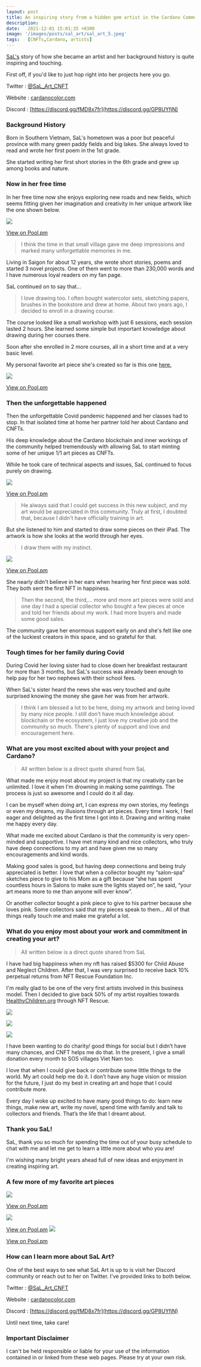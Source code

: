 ```yaml
---
layout: post
title: An inspiring story from a hidden gem artist in the Cardano Community is creating some beautiful 1/1 art pieces.
description: 
date:   2021-12-01 15:01:35 +0300
image: '/images/posts/sal_art/sal_art_5.jpeg'
tags:   [CNFTs,Cardano, artists]
---
```


[SaL's](https://twitter.com/SaL_Art_CNFT) story of how she became an artist and her background history is quite inspiring and touching. 

First off, if you'd like to just hop right into her projects here you go.

Twitter : [@SaL_Art_CNFT](https://twitter.com/SaL_Art_CNFT)  

Website : [cardanocolor.com](https://www.cardanocolor.com/)

Discord : [https://discord.gg/fMD8x7fr](https://discord.gg/GP8UYfjN)


### Background History
Born in Southern Vietnam, SaL's hometown was a poor but peaceful province with many green paddy fields and big lakes. She always loved to read and wrote her first poem in the 1st grade.

She started writing her first short stories in the 6th grade and grew up among books and nature. 

### Now in her free time
In her free time now she enjoys exploring new roads and new fields, which seems fitting given her imagination and creativity in her unique artwork like the one shown below.

![](/images/posts/sal_art/sal_art_2.jpeg) 

[View on Pool.pm](https://pool.pm/793b5580e2be0089453c002be67112dc0b08f501aae2d2ffff454ace.SaLArt207)

> I think the time in that small village gave me deep impressions and marked many unforgettable memories in me. 

Living in Saigon for about 12 years, she wrote short stories, poems and started 3 novel projects. One of them went to more than 230,000 words and I have numerous loyal readers on my fan page. 

SaL continued on to say that...

> I love drawing too. I often bought watercolor sets, sketching papers, brushes in the bookstore and drew at home. About two years ago, I decided to enroll in a drawing course. 

The course looked like a small workshop with just 6 sessions, each session lasted 2 hours. She learned some simple but important knowledge about drawing during her courses there. 

Soon after she enrolled in 2 more courses, all in a short time and at a very basic level. 

My personal favorite art piece she's created so far is this one [here.](https://pool.pm/4758e4bcd716624c50c8de758205002ca3eea2f2be16f7e42761175d.SaLArt002)

![](/images/posts/sal_art/sal_art_5.jpeg) 

[View on Pool.pm](https://pool.pm/4758e4bcd716624c50c8de758205002ca3eea2f2be16f7e42761175d.SaLArt002)

### Then the unforgettable happened
Then the unforgettable Covid pandemic happened and her classes had to stop. In that isolated time at home her partner told her about Cardano and CNFTs.

His deep knowledge about the Cardano blockchain and inner workings of the community helped tremendously with allowing SaL to start minting some of her unique 1/1 art pieces as CNFTs.

While he took care of technical aspects and issues, SaL continued to focus purely on drawing. 

![](/images/posts/sal_art/sal_art_3.jpeg) 

[View on Pool.pm](https://pool.pm/793b5580e2be0089453c002be67112dc0b08f501aae2d2ffff454ace.SaLArt144)

> He always said that I could get success in this new subject, and my art would be appreciated in this community. Truly at first, I doubted that, because I didn't have officially training in art. 

But she listened to him and started to draw some pieces on their iPad. The artwork is how she looks at the world through her eyes. 

> I draw them with my instinct.

![](/images/posts/sal_art/sal_art_1.jpeg) 

[View on Pool.pm](https://pool.pm/793b5580e2be0089453c002be67112dc0b08f501aae2d2ffff454ace.SaLArt62)

She nearly didn't believe in her ears when hearing her first piece was sold. They both sent the first NFT in happiness.

>Then the second, the third,... more and more art pieces were sold and one day I had a special collector who bought a few pieces at once and told her friends about my work. I had more buyers and made some good sales. 

The community gave her enormous support early on and she's felt like one of the luckiest creators in this space, and so grateful for that. 

### Tough times for her family during Covid
During Covid her loving sister had to close down her breakfast restaurant for more than 3 months, but SaL's success was already been enough to help pay for her two nephews with their school fees.

When SaL's sister heard the news she was very touched and quite surprised knowing the money she gave her was from her artwork. 

> I think I am blessed a lot to be here, doing my artwork and being loved by many nice people. I still don't have much knowledge about blockchain or the ecosystem, I just love my creative job and the community so much. There's plenty of support and love and encouragement here. 

### What are you most excited about with your project and Cardano?

> All written below is a direct quote shared from SaL

What made me enjoy most about my project is that my creativity can be unlimited. I love it when I'm drowning in making some paintings. The process is just so awesome and I could do it all day. 

I can be myself when doing art, I can express my own stories, my feelings or even my dreams, my illusions through art pieces. Every time I work, I feel eager and delighted as the first time I got into it. Drawing and writing make me happy every day. 

What made me excited about Cardano is that the community is very open-minded and supportive. I have met many kind and nice collectors, who truly have deep connections to my art and have given me so many encouragements and kind words. 

Making good sales is good, but having deep connections and being truly appreciated is better. I love that when a collector bought my “salon-spa” sketches piece to give to his Mom as a gift because “she has spent countless hours in Salons to make sure the lights stayed on”, he said, “your art means more to me than anyone will ever know”. 

Or another collector bought a pink piece to give to his partner because she loves pink. Some collectors said that my pieces speak to them… All of that things really touch me and make me grateful a lot.

### What do you enjoy most about your work and commitment in creating your art?

> All written below is a direct quote shared from SaL

I have had big happiness when my nft has raised $5300 for Child Abuse and Neglect Children. After that, I was very surprised to receive back 10% perpetual returns from NFT Rescue Foundation Inc. 

I'm really glad to be one of the very first artists involved in this business model. Then I decided to give back 50% of my artist royalties towards [HealthyChildren.org](https://healthychildren.org/) through NFT Rescue. 

![](/images/posts/sal_art/sal_art_9.png) 

![](/images/posts/sal_art/sal_art_10.png) 

![](/images/posts/sal_art/sal_art_11.png) 

I have been wanting to do charity/ good things for social but I didn’t have many chances, and CNFT helps me do that. In the present, I give a small donation every month to SOS villages Viet Nam too. 

I love that when I could give back or contribute some little things to the world. My art could help me do it. I don’t have any huge vision or mission for the future, I just do my best in creating art and hope that I could contribute more. 

Every day I woke up excited to have many good things to do: learn new things, make new art, write my novel, spend time with family and talk to collectors and friends. That’s the life that I dreamt about.

### Thank you SaL!
SaL, thank you so much for spending the time out of your busy schedule to chat with me and let me get to learn a little more about who you are! 

I'm wishing many bright years ahead full of new ideas and enjoyment in creating inspiring art. 

### A few more of my favorite art pieces 
![](/images/posts/sal_art/sal_art_7.jpeg) 

[View on Pool.pm](https://pool.pm/793b5580e2be0089453c002be67112dc0b08f501aae2d2ffff454ace.SaLArt164) 

![](/images/posts/sal_art/sal_art_4.jpeg) 

[View on Pool.pm](https://pool.pm/793b5580e2be0089453c002be67112dc0b08f501aae2d2ffff454ace.SaLArt118) 
![](/images/posts/sal_art/sal_art_6.jpeg) 

[View on Pool.pm](https://pool.pm/3a4032e188b4996f245e58fea0d7b3d09134a96cfb7e26a44669a8c8.SaLArt018)

### How can I learn more about SaL Art? 
One of the best ways to see what SaL Art is up to is visit her  Discord community or reach out to her on Twitter. I've provided links to both below. 

Twitter : [@SaL_Art_CNFT](https://twitter.com/SaL_Art_CNFT)  

Website : [cardanocolor.com](https://www.cardanocolor.com/)

Discord : [https://discord.gg/fMD8x7fr](https://discord.gg/GP8UYfjN)

Until next time, take care! 

### Important Disclaimer
I can't be held responsible or liable for your use of the information contained in or linked from these web pages. Please try at your own risk.
